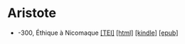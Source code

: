 # Aristote

* -300, Éthique à Nicomaque  <a class="file tei" href="https://hurlus.github.io/tei/aristote-300_ethique-nicomaque.xml">[TEI]</a>  <a class="file html" href="https://hurlus.github.io/aristote/aristote-300_ethique-nicomaque.html">[html]</a>  <a class="file mobi" href="https://hurlus.github.io/aristote/aristote-300_ethique-nicomaque.mobi">[kindle]</a>  <a class="file epub" href="https://hurlus.github.io/aristote/aristote-300_ethique-nicomaque.epub">[epub]</a> 
